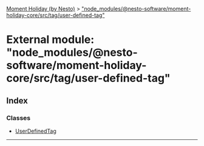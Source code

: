[Moment Holiday (by Nesto)](../README.md) > ["node_modules/@nesto-software/moment-holiday-core/src/tag/user-defined-tag"](../modules/_node_modules__nesto_software_moment_holiday_core_src_tag_user_defined_tag_.md)

# External module: "node_modules/@nesto-software/moment-holiday-core/src/tag/user-defined-tag"

## Index

### Classes

* [UserDefinedTag](../classes/_node_modules__nesto_software_moment_holiday_core_src_tag_user_defined_tag_.userdefinedtag.md)

---

